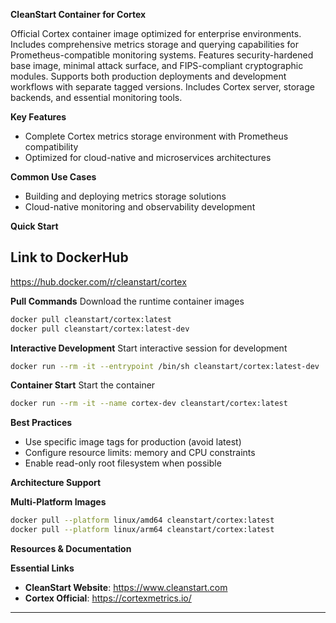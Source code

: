 **CleanStart Container for Cortex**

Official Cortex container image optimized for enterprise environments. Includes comprehensive metrics storage and querying capabilities for Prometheus-compatible monitoring systems. Features security-hardened base image, minimal attack surface, and FIPS-compliant cryptographic modules. Supports both production deployments and development workflows with separate tagged versions. Includes Cortex server, storage backends, and essential monitoring tools.

**Key Features**
* Complete Cortex metrics storage environment with Prometheus compatibility
* Optimized for cloud-native and microservices architectures

**Common Use Cases**
* Building and deploying metrics storage solutions
* Cloud-native monitoring and observability development

**Quick Start**

## Link to DockerHub 

https://hub.docker.com/r/cleanstart/cortex

**Pull Commands**
Download the runtime container images

```bash
docker pull cleanstart/cortex:latest
docker pull cleanstart/cortex:latest-dev
```

**Interactive Development**
Start interactive session for development

```bash
docker run --rm -it --entrypoint /bin/sh cleanstart/cortex:latest-dev
```

**Container Start**
Start the container
```bash
docker run --rm -it --name cortex-dev cleanstart/cortex:latest
```

**Best Practices**
* Use specific image tags for production (avoid latest)
* Configure resource limits: memory and CPU constraints
* Enable read-only root filesystem when possible

**Architecture Support**

**Multi-Platform Images**

```bash
docker pull --platform linux/amd64 cleanstart/cortex:latest
docker pull --platform linux/arm64 cleanstart/cortex:latest
```

**Resources & Documentation**

**Essential Links**
* **CleanStart Website**: https://www.cleanstart.com
* **Cortex Official**: https://cortexmetrics.io/

---
